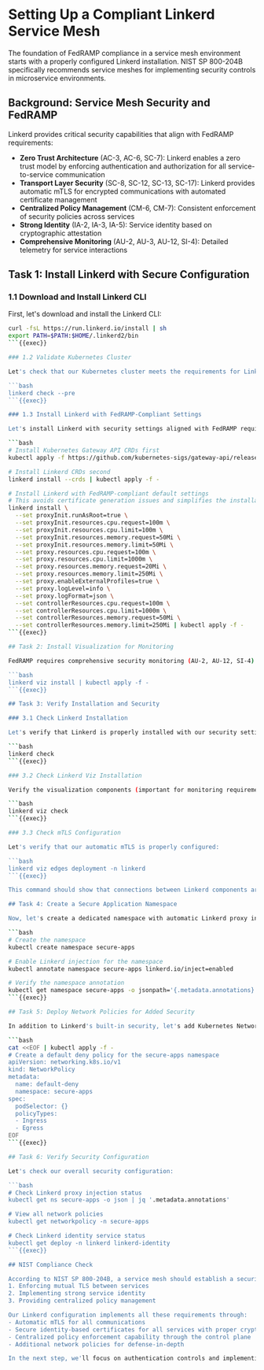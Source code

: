 # Setting Up a Compliant Linkerd Service Mesh

The foundation of FedRAMP compliance in a service mesh environment starts with a properly configured Linkerd installation. NIST SP 800-204B specifically recommends service meshes for implementing security controls in microservice environments.

## Background: Service Mesh Security and FedRAMP

Linkerd provides critical security capabilities that align with FedRAMP requirements:

- **Zero Trust Architecture** (AC-3, AC-6, SC-7): Linkerd enables a zero trust model by enforcing authentication and authorization for all service-to-service communication
- **Transport Layer Security** (SC-8, SC-12, SC-13, SC-17): Linkerd provides automatic mTLS for encrypted communications with automated certificate management
- **Centralized Policy Management** (CM-6, CM-7): Consistent enforcement of security policies across services
- **Strong Identity** (IA-2, IA-3, IA-5): Service identity based on cryptographic attestation
- **Comprehensive Monitoring** (AU-2, AU-3, AU-12, SI-4): Detailed telemetry for service interactions

## Task 1: Install Linkerd with Secure Configuration

### 1.1 Download and Install Linkerd CLI

First, let's download and install the Linkerd CLI:

```bash
curl -fsL https://run.linkerd.io/install | sh
export PATH=$PATH:$HOME/.linkerd2/bin
```{{exec}}

### 1.2 Validate Kubernetes Cluster

Let's check that our Kubernetes cluster meets the requirements for Linkerd:

```bash
linkerd check --pre
```{{exec}}

### 1.3 Install Linkerd with FedRAMP-Compliant Settings

Let's install Linkerd with security settings aligned with FedRAMP requirements:

```bash
# Install Kubernetes Gateway API CRDs first
kubectl apply -f https://github.com/kubernetes-sigs/gateway-api/releases/download/v1.0.0/standard-install.yaml

# Install Linkerd CRDs second
linkerd install --crds | kubectl apply -f -

# Install Linkerd with FedRAMP-compliant default settings
# This avoids certificate generation issues and simplifies the installation
linkerd install \
  --set proxyInit.runAsRoot=true \
  --set proxyInit.resources.cpu.request=100m \
  --set proxyInit.resources.cpu.limit=100m \
  --set proxyInit.resources.memory.request=50Mi \
  --set proxyInit.resources.memory.limit=50Mi \
  --set proxy.resources.cpu.request=100m \
  --set proxy.resources.cpu.limit=1000m \
  --set proxy.resources.memory.request=20Mi \
  --set proxy.resources.memory.limit=250Mi \
  --set proxy.enableExternalProfiles=true \
  --set proxy.logLevel=info \
  --set proxy.logFormat=json \
  --set controllerResources.cpu.request=100m \
  --set controllerResources.cpu.limit=1000m \
  --set controllerResources.memory.request=50Mi \
  --set controllerResources.memory.limit=250Mi | kubectl apply -f -
```{{exec}}

## Task 2: Install Visualization for Monitoring

FedRAMP requires comprehensive security monitoring (AU-2, AU-12, SI-4). Let's set up the Linkerd visualization extension:

```bash
linkerd viz install | kubectl apply -f -
```{{exec}}

## Task 3: Verify Installation and Security

### 3.1 Check Linkerd Installation

Let's verify that Linkerd is properly installed with our security settings:

```bash
linkerd check
```{{exec}}

### 3.2 Check Linkerd Viz Installation

Verify the visualization components (important for monitoring requirements in FedRAMP):

```bash
linkerd viz check
```{{exec}}

### 3.3 Check mTLS Configuration

Let's verify that our automatic mTLS is properly configured:

```bash
linkerd viz edges deployment -n linkerd
```{{exec}}

This command should show that connections between Linkerd components are secured with mTLS.

## Task 4: Create a Secure Application Namespace

Now, let's create a dedicated namespace with automatic Linkerd proxy injection enabled:

```bash
# Create the namespace
kubectl create namespace secure-apps

# Enable Linkerd injection for the namespace
kubectl annotate namespace secure-apps linkerd.io/inject=enabled

# Verify the namespace annotation
kubectl get namespace secure-apps -o jsonpath='{.metadata.annotations}'
```{{exec}}

## Task 5: Deploy Network Policies for Added Security

In addition to Linkerd's built-in security, let's add Kubernetes NetworkPolicies for another layer of security:

```bash
cat <<EOF | kubectl apply -f -
# Create a default deny policy for the secure-apps namespace
apiVersion: networking.k8s.io/v1
kind: NetworkPolicy
metadata:
  name: default-deny
  namespace: secure-apps
spec:
  podSelector: {}
  policyTypes:
  - Ingress
  - Egress
EOF
```{{exec}}

## Task 6: Verify Security Configuration

Let's check our overall security configuration:

```bash
# Check Linkerd proxy injection status
kubectl get ns secure-apps -o json | jq '.metadata.annotations'

# View all network policies
kubectl get networkpolicy -n secure-apps

# Check Linkerd identity service status
kubectl get deploy -n linkerd linkerd-identity
```{{exec}}

## NIST Compliance Check

According to NIST SP 800-204B, a service mesh should establish a security perimeter by:
1. Enforcing mutual TLS between services
2. Implementing strong service identity
3. Providing centralized policy management

Our Linkerd configuration implements all these requirements through:
- Automatic mTLS for all communications
- Secure identity-based certificates for all services with proper crypto materials
- Centralized policy enforcement capability through the control plane
- Additional network policies for defense-in-depth

In the next step, we'll focus on authentication controls and implementing more granular authorization policies in alignment with FedRAMP requirements.